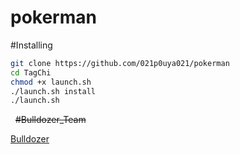 # pokerman
#Installing

```sh
git clone https://github.com/021p0uya021/pokerman
cd TagChi
chmod +x launch.sh
./launch.sh install
./launch.sh
```
 
<del>#Bulldozer_Team</del></br>

[Bulldozer](https://telegram.me/Kon_Kone_Nanat)
